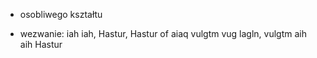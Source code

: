 -  osobliwego kształtu

- wezwanie:
	iah iah, Hastur, 
	Hastur of aiaq vulgtm
	vug lagln,
	vulgtm aih aih Hastur
